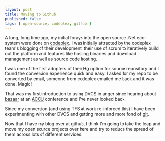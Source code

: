 ```yaml
---
layout: post
title: Moving to Github
published: false
tags: [ open-source, codeplex, github ]
---
```


A long, long time ago, my initial forays into the open source .Net eco-system 
were done on [codeplex](http://codeplex.com). I was initially attracted by 
the codeplex team's blogging of their development, their use of scrum to 
iteratively build out the platform and features like hosting binaries and 
download management as well as source code hosting. 

I was one of the first adopters of their Hg option for source repository and 
I found the conversion experience quick and easy. I asked for my repo to be 
converted by email, someone from codeplex emailed me back and it was done. 
Magic!

That was my first introduction to using DVCS in anger since hearing about 
[bazaar](bazaar.canonical.com/) at an [ACCU](http://accu.org) conference and 
I've never looked back.

Since my conversion (and using TFS at work re-inforced this) I have been 
experimenting with other DVCS and getting more and more fond of [git](git-scm.com/). 

Now that I have my blog over at github, I think I'm going to take the leap 
and move my open source projects over here and try to reduce the spread of 
them across lots of different services.

